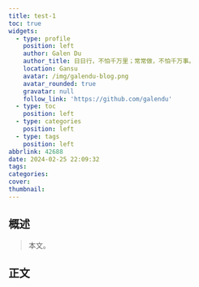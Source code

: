 ```yaml
---
title: test-1
toc: true
widgets:
  - type: profile
    position: left
    author: Galen Du
    author_title: 日日行，不怕千万里；常常做，不怕千万事。
    location: Gansu
    avatar: /img/galendu-blog.png
    avatar_rounded: true
    gravatar: null
    follow_link: 'https://github.com/galendu'
  - type: toc
    position: left
  - type: categories
    position: left
  - type: tags
    position: left
abbrlink: 42688
date: 2024-02-25 22:09:32
tags:
categories:
cover:
thumbnail:
---
```


## 概述

> 本文。

<!--more-->

## 正文
